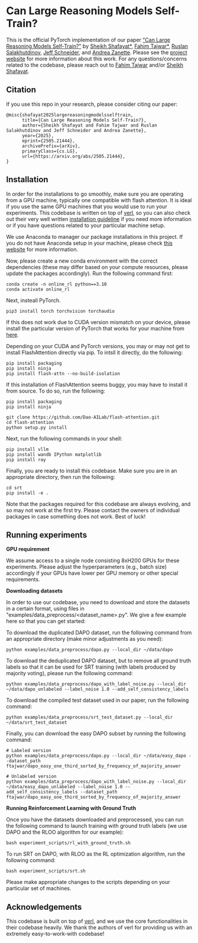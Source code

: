 # Can Large Reasoning Models Self-Train?

This is the official PyTorch implementation of our paper ["Can Large Reasoning Models Self-Train?"](https://arxiv.org/abs/2505.21444) by [Sheikh Shafayat*](https://sheikhshafayat.github.io/), [Fahim Tajwar*](https://tajwarfahim.github.io/), [Ruslan Salakhutdinov](https://www.cs.cmu.edu/~rsalakhu/), [Jeff Schneider](https://www.cs.cmu.edu/~schneide/), and [Andrea Zanette](https://azanette.com/). Please see the [project website](https://self-rewarding-llm-training.github.io/) for more information about this work. For any questions/concerns related to the codebase, please reach out to [Fahim Tajwar](mailto:tajwarfahim932@gmail.com) and/or [Sheikh Shafayat](mailto:sheikhshafayat2@gmail.com).

## Citation

If you use this repo in your research, please consider citing our paper:

```
@misc{shafayat2025largereasoningmodelsselftrain,
      title={Can Large Reasoning Models Self-Train?}, 
      author={Sheikh Shafayat and Fahim Tajwar and Ruslan Salakhutdinov and Jeff Schneider and Andrea Zanette},
      year={2025},
      eprint={2505.21444},
      archivePrefix={arXiv},
      primaryClass={cs.LG},
      url={https://arxiv.org/abs/2505.21444}, 
}
```

## Installation

In order for the installations to go smoothly, make sure you are operating from a GPU machine, typically one compatible with flash attention. It is ideal if you use the same GPU machines that you would use to run your experiments. This codebase is written on top of [verl](https://github.com/volcengine/verl), so you can also check out their very well written [installation guideline](https://verl.readthedocs.io/en/latest/start/install.html) if you need more information or if you have questions related to your particular machine setup.

We use Anaconda to manager our package installations in this project. If you do not have Anaconda setup in your machine, please check [this website](https://www.anaconda.com/docs/getting-started/anaconda/install) for more information. 

Now, please create a new conda environment with the correct dependencies (these may differ based on your compute resources, please update the packages accordingly). Run the following command first:

```
conda create -n online_rl python==3.10
conda activate online_rl
```

Next, insteall PyTorch. 

```
pip3 install torch torchvision torchaudio
```

If this does not work due to CUDA version mismatch on your device, please install the particular version of PyTorch that works for your machine from [here](https://pytorch.org/get-started/locally/).

Depending on your CUDA and PyTorch versions, you may or may not get to install FlashAttention directly via pip. To intsll it directly, do the following:

```
pip install packaging
pip install ninja
pip install flash-attn --no-build-isolation
```

If this installation of FlashAttention seems buggy, you may have to install it from source. To do so, run the following:

```
pip install packaging
pip install ninja

git clone https://github.com/Dao-AILab/flash-attention.git
cd flash-attention
python setup.py install
```

Next, run the following commands in your shell:

```
pip install vllm
pip install wandb IPython matplotlib
pip install ray
```

Finally, you are ready to install this codebase. Make sure you are in an appropriate directory, then run the following:

```
cd srt
pip install -e .
```

Note that the packages required for this codebase are always evolving, and so may not work at the first try. Please contact the owners of individual packages in case something does not work. Best of luck!


## Running experiments

**GPU requirement**

We assume access to a single node consisting 8xH200 GPUs for these experiments. Please adjust the hyperparameters (e.g., batch size) accordingly if your GPUs have lower per GPU memory or other special requirements.

**Downloading datasets**

In order to use our codebase, you need to download and store the datasets in a certain format, using files in "examples/data_preprocess/<dataset_name>.py". We give a few example here so that you can get started:

To download the duplicated DAPO dataset, run the following command from an appropriate directory (make minor adjustments as you need):

```
python examples/data_preprocess/dapo.py --local_dir ~/data/dapo
```

To download the deduplicated DAPO dataset, but to remove all ground truth labels so that it can be used for SRT training (with labels produced by majority voting), please run the following command:

```
python examples/data_preprocess/dapo_with_label_noise.py --local_dir ~/data/dapo_unlabeled --label_noise 1.0 --add_self_consistency_labels
```

To download the compiled test dataset used in our paper, run the following command:

```
python examples/data_preprocess/srt_test_dataset.py --local_dir ~/data/srt_test_dataset
```

Finally, you can download the easy DAPO subset by running the following command:

```
# Labeled version
python examples/data_preprocess/dapo.py --local_dir ~/data/easy_dapo --dataset_path ftajwar/dapo_easy_one_third_sorted_by_frequency_of_majority_answer

# Unlabeled version
python examples/data_preprocess/dapo_with_label_noise.py --local_dir ~/data/easy_dapo_unlabeled --label_noise 1.0 --add_self_consistency_labels --dataset_path ftajwar/dapo_easy_one_third_sorted_by_frequency_of_majority_answer
```

**Running Reinforcement Learning with Ground Truth**

Once you have the datasets downloaded and preprocessed, you can run the following command to launch training with ground truth labels (we use DAPO and the RLOO algorithm for our example):

```
bash experiment_scripts/rl_with_ground_truth.sh
```

To run SRT on DAPO, with RLOO as the RL optimization algorithm, run the following command:

```
bash experiment_scripts/srt.sh
```

Please make appropriate changes to the scripts depending on your particular set of machines.


## Acknowledgements

This codebase is built on top of [verl](https://github.com/volcengine/verl), and we use the core functionalities in their codebase heavily. We thank the authors of verl for providing us with an extremely easy-to-work-with codebase!
